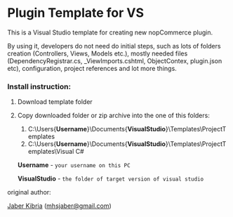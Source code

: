 Plugin Template for VS
====

This is a Visual Studio template for creating new nopCommerce plugin.

By using it, developers do not need do initial steps, such as lots of folders creation (Controllers, Views, Models etc.), mostly needed files (DependencyRegistrar.cs, _ViewImports.cshtml, ObjectContex, plugin.json etc), configuration, project references and lot more things.

### Install instruction:

1. Download template folder
2. Copy downloaded folder or zip archive into the one of this folders:
	1. C:\Users\{**Username**}\Documents\{**VisualStudio**}\Templates\ProjectTemplates
	2. C:\Users\{**Username**}\Documents\{**VisualStudio**}\Templates\ProjectTemplates\Visual C#
    
	**Username** - `your username on this PC` 

	**VisualStudio** - `the folder of target version of visual studio`


original author: 

[Jaber Kibria](https://www.nopcommerce.com/profile.aspx?userid=227460) (mhsjaber@gmail.com)
